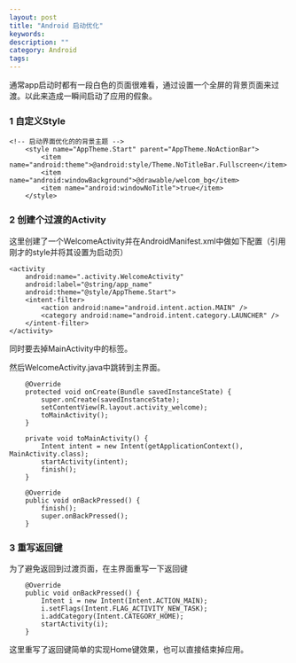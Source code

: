 ```yaml
---
layout: post
title: "Android 启动优化"
keywords: 
description: ""
category: Android
tags: 
---
```


<!--markdown-->通常app启动时都有一段白色的页面很难看，通过设置一个全屏的背景页面来过渡。以此来造成一瞬间启动了应用的假象。  
  

### 1 自定义Style  
  
```  
<!-- 启动界面优化的的背景主题 -->  
    <style name="AppTheme.Start" parent="AppTheme.NoActionBar">  
        <item name="android:theme">@android:style/Theme.NoTitleBar.Fullscreen</item>  
        <item name="android:windowBackground">@drawable/welcom_bg</item>  
        <item name="android:windowNoTitle">true</item>  
    </style>  
```  
  
### 2 创建个过渡的Activity  
  
这里创建了一个WelcomeActivity并在AndroidManifest.xml中做如下配置（引用刚才的style并将其设置为启动页）  
  
```  
<activity  
    android:name=".activity.WelcomeActivity"  
    android:label="@string/app_name"  
    android:theme="@style/AppTheme.Start">  
    <intent-filter>  
        <action android:name="android.intent.action.MAIN" />  
        <category android:name="android.intent.category.LAUNCHER" />  
    </intent-filter>  
</activity>  
```  
  
同时要去掉MainActivity中的<intent-filter>标签。  
  
然后WelcomeActivity.java中跳转到主界面。  
  
```  
    @Override  
    protected void onCreate(Bundle savedInstanceState) {  
        super.onCreate(savedInstanceState);  
        setContentView(R.layout.activity_welcome);  
        toMainActivity();  
    }  
    
    private void toMainActivity() {  
        Intent intent = new Intent(getApplicationContext(), MainActivity.class);  
        startActivity(intent);  
        finish();  
    }  
    
    @Override  
    public void onBackPressed() {  
        finish();  
        super.onBackPressed();  
    }  
```  
  
### 3 重写返回键  
  
为了避免返回到过渡页面，在主界面重写一下返回键  
  
```  
    @Override  
    public void onBackPressed() {  
        Intent i = new Intent(Intent.ACTION_MAIN);  
        i.setFlags(Intent.FLAG_ACTIVITY_NEW_TASK);  
        i.addCategory(Intent.CATEGORY_HOME);  
        startActivity(i);  
    }  
```  
  
这里重写了返回键简单的实现Home键效果，也可以直接结束掉应用。  

